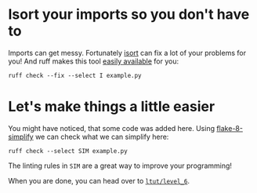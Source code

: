 # Isort your imports so you don't have to

Imports can get messy. Fortunately [isort](https://pycqa.github.io/isort/) can fix a lot of your problems for you!
And ruff makes this tool [easily available](https://docs.astral.sh/ruff/rules/#isort-i) for you:

```
ruff check --fix --select I example.py
```

# Let's make things a little easier

You might have noticed, that some code was added here. Using [flake-8-simplify](https://docs.astral.sh/ruff/rules/#flake8-simplify-sim) we can check what we can simplify here:

```
ruff check --select SIM example.py
```

The linting rules in `SIM` are a great way to improve your programming! 

When you are done, you can head over to [`ltut/level_6`](https://github.com/dobraczka/linting-tutorial/blob/main/ltut/level_6/README.md).
